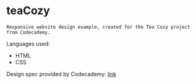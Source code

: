 # teaCozy
```
Responsive website design example, created for the Tea Cozy project from Codecademy.
```

Languages used:
- HTML
- CSS

Design spec provided by Codecademy: [link](https://content.codecademy.com/courses/freelance-1/unit-4/img-tea-cozy-redline.jpg?_gl=1*1jjq7aj*_ga*NjY4NjM2NjM1OC4xNjgyMDI5MDUw*_ga_3LRZM6TM9L*MTY4Nzc2MTIxMy4zMi4xLjE2ODc3NjEzODMuNjAuMC4w)